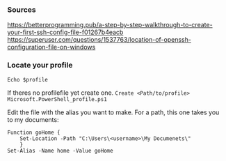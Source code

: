 
### Sources
https://betterprogramming.pub/a-step-by-step-walkthrough-to-create-your-first-ssh-config-file-f01267b4eacb
https://superuser.com/questions/1537763/location-of-openssh-configuration-file-on-windows

### Locate your profile
``Echo $profile``

If theres no profilefile yet create one.
``Create <Path/to/profile> Microsoft.PowerShell_profile.ps1``

Edit the file with the alias you want to make.
For a path, this one takes you to my documents:
``` 
Function goHome {
    Set-Location -Path "C:\Users\<username>\My Documenets\"
    }
Set-Alias -Name home -Value goHome
``` 